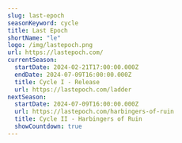 ```yaml
---
slug: last-epoch
seasonKeyword: cycle
title: Last Epoch
shortName: "le"
logo: /img/lastepoch.png
url: https://lastepoch.com/
currentSeason:
  startDate: 2024-02-21T17:00:00.000Z
  endDate: 2024-07-09T16:00:00.000Z
  title: Cycle I - Release
  url: https://lastepoch.com/ladder
nextSeason:
  startDate: 2024-07-09T16:00:00.000Z
  url: https://lastepoch.com/harbingers-of-ruin
  title: Cycle II - Harbingers of Ruin
  showCountdown: true
---
```

